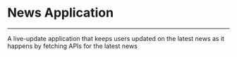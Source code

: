 # News Application
------------------------------
 A live-update application that keeps users updated on the latest news as it happens by fetching APIs for the latest news
